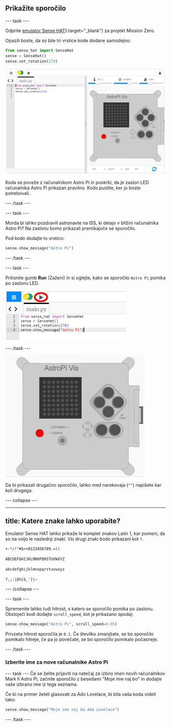 ## Prikažite sporočilo

--- task ---

Odprite [emulator Sense HAT](https://trinket.io/mission-zero){:target="_blank"} za projekt Mission Zero.

Opazili boste, da so bile tri vrstice kode dodane samodejno:

```python
from sense_hat import SenseHat
sense = SenseHat()
sense.set_rotation(270)
```

![Emulator Sense HAT](images/sense-hat-emulator2.png)

Koda se poveže z računalnikom Astro Pi in poskrbi, da je zaslon LED računalnika Astro Pi prikazan pravilno. Kodo pustite, ker jo boste potrebovali.

--- /task ---

--- task ---

Morda bi lahko pozdravili astronavte na ISS, ki delajo v bližini računalnika Astro Pi? Na zaslonu bomo prikazali premikajoče se sporočilo.

Pod kodo dodajte to vrstico:

```python
sense.show_message("Astro Pi")
```

--- /task ---

--- task ---

Pritisnite gumb **Run** (Zaženi) in si oglejte, kako se sporočilo `Astro Pi` pomika po zaslonu LED.

![Prikaži kodo sporočila. Kliknite Run (Zaženi).](images/show-message-code-annotated.PNG)

--- /task ---

![Premikajoče se sporočilo](images/scroll-message.gif)

Da bi prikazali drugačno sporočilo, lahko med narekovaja (`""`) napišete kar koli drugega.

--- collapse ---

---
title: Katere znake lahko uporabite?
---

Emulator Sense HAT lahko prikaže le komplet znakov Latin 1, kar pomeni, da so na voljo le naslednji znaki. Vsi drugi znaki bodo prikazani kot `?`.

```
+-*/!"#$><0123456789.=)(

ABCDEFGHIJKLMNOPQRSTUVWXYZ

abcdefghijklmnopqrstuvwxyz

?,;:|@%[&_']\~
```

--- /collapse ---

--- task ---

Spremenite lahko tudi hitrost, s katero se sporočilo pomika po zaslonu. Obstoječi kodi dodajte `scroll_speed`, kot je prikazano spodaj:

```python
sense.show_message("Astro Pi", scroll_speed=0.05)
```

Privzeta hitrost sporočila je `0.1`. Če številko zmanjšate, se bo sporočilo pomikalo hitreje, če pa jo povečate, se bo sporočilo pomikalo počasneje.

--- /task ---

### Izberite ime za nove računalnike Astro Pi

--- task --- Če se želite prijaviti na natečaj za izbiro imen novih računalnikov Mark II Astro Pi, začnite sporočilo z besedami "Moje ime naj bo" in dodajte vaše izbrano ime iz tega seznama.

Če bi na primer želeli glasovati za Ado Lovelace, bi bila vaša koda videti tako:

```python
sense.show_message("Moje ime naj bo Ada Lovelace")
```
--- /task ---




